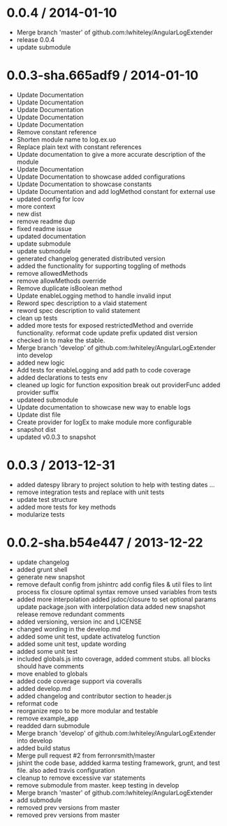 
0.0.4 / 2014-01-10 
==================

 * Merge branch 'master' of github.com:lwhiteley/AngularLogExtender
 * release 0.0.4
 * update submodule

0.0.3-sha.665adf9 / 2014-01-10 
==================

 * Update Documentation
 * Update Documentation
 * Update Documentation
 * Update Documentation
 * Update Documentation
 * Remove constant reference
 * Shorten module name to log.ex.uo
 * Replace plain text with constant references
 * Update documentation to give a more accurate description of the module
 * Update Documentation
 * Update Documentation to showcase added configurations
 * Update Documentation to showcase constants
 * Update Documentation and add logMethod constant for external use
 * updated config for lcov
 * more context
 * new dist
 * remove readme dup
 * fixed readme issue
 * updated documentation
 * update submodule
 * update submodule
 * generated changelog generated distributed version
 * added the functionality for supporting toggling of methods
 * remove allowedMethods
 * remove allowMethods override
 * Remove duplicate isBoolean method
 * Update enableLogging method to handle invalid input
 * Reword spec description to a vlaid statement
 * reword spec description to valid statement
 * clean up tests
 * added more tests for exposed restrictedMethod and override functionality. reformat code update prefix updated dist version
 * checked in to make the stable.
 * Merge branch 'develop' of github.com:lwhiteley/AngularLogExtender into develop
 * added new logic
 * Add tests for enableLogging and add path to code coverage
 * added declarations to tests env
 * cleaned up logic for function exposition break out providerFunc added provider suffix
 * updateed submodule
 * Update documentation to showcase new way to enable logs
 * Update dist file
 * Create provider for logEx to make module more configurable
 * snapshot dist
 * updated v0.0.3 to snapshot

0.0.3 / 2013-12-31 
==================

* added datespy library to project solution to help with testing dates …
* remove integration tests and replace with unit tests
* update test structure
* added more tests for key methods
* modularize tests



0.0.2-sha.b54e447 / 2013-12-22 
==================

 * update changelog
 * added grunt shell
 * generate new snapshot
 * remove default config from jshintrc add config files & util files to lint process fix closure optimal syntax remove unsed variables from tests
 *  added more interpolation added jsdoc/closure to set optional params update package.json with interpolation data added new snapshot release remove redundant comments
 * added versioning, version inc and LICENSE
 * changed wording in the develop.md
 * added some unit test, update activatelog function
 * added some unit test, update wording
 * added some unit test
 * included globals.js into coverage, added comment stubs. all blocks should have comments
 * move enabled to globals
 * added code coverage support via coveralls
 * added develop.md
 * added changelog and contributor section to header.js
 * reformat code
 * reorganize repo to be more modular and testable
 * remove example_app
 * readded darn submodule
 * Merge branch 'develop' of github.com:lwhiteley/AngularLogExtender into develop
 * added build status
 * Merge pull request #2 from ferronrsmith/master
 * jshint the code base, addded karma testing framework, grunt, and test file. also aded travis configuration
 * cleanup to remove excessive var statements
 * remove submodule from master. keep testing in develop
 * Merge branch 'master' of github.com:lwhiteley/AngularLogExtender
 * add submodule
 * removed prev versions from master
 * removed prev versions from master
